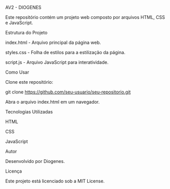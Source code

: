 AV2 - DIOGENES

Este repositório contém um projeto web composto por arquivos HTML, CSS e JavaScript.

Estrutura do Projeto

index.html - Arquivo principal da página web.

styles.css - Folha de estilos para a estilização da página.

script.js - Arquivo JavaScript para interatividade.

Como Usar

Clone este repositório:

git clone https://github.com/seu-usuario/seu-repositorio.git

Abra o arquivo index.html em um navegador.

Tecnologias Utilizadas

HTML

CSS

JavaScript

Autor

Desenvolvido por Diogenes.

Licença

Este projeto está licenciado sob a MIT License.


